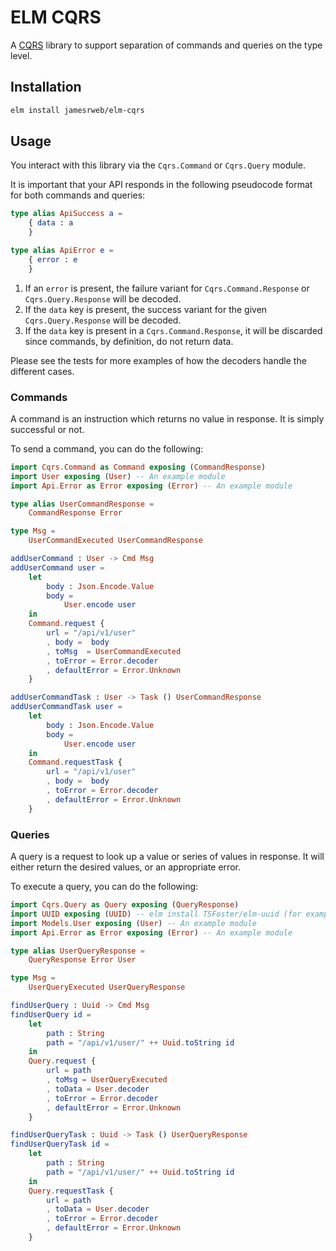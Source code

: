 # ELM CQRS

A [CQRS](https://en.wikipedia.org/wiki/Command_Query_Responsibility_Segregation) library to support separation of commands and queries on the type level.

## Installation

```sh
elm install jamesrweb/elm-cqrs
```

## Usage

You interact with this library via the `Cqrs.Command` or `Cqrs.Query` module.

It is important that your API responds in the following pseudocode format for both commands and queries:

```elm
type alias ApiSuccess a =
    { data : a
    }

type alias ApiError e =
    { error : e
    }
```

1. If an `error` is present, the failure variant for `Cqrs.Command.Response` or `Cqrs.Query.Response` will be decoded.
2. If the `data` key is present, the success variant for the given `Cqrs.Query.Response` will be decoded.
3. If the `data` key is present in a `Cqrs.Command.Response`, it will be discarded since commands, by definition, do not return data.

Please see the tests for more examples of how the decoders handle the different cases.

### Commands

A command is an instruction which returns no value in response. It is simply successful or not.

To send a command, you can do the following:

```elm
import Cqrs.Command as Command exposing (CommandResponse)
import User exposing (User) -- An example module
import Api.Error as Error exposing (Error) -- An example module

type alias UserCommandResponse =
    CommandResponse Error

type Msg =
    UserCommandExecuted UserCommandResponse

addUserCommand : User -> Cmd Msg
addUserCommand user =
    let
        body : Json.Encode.Value
        body =
            User.encode user
    in
    Command.request {
        url = "/api/v1/user"
        , body =  body
        , toMsg  = UserCommandExecuted
        , toError = Error.decoder
        , defaultError = Error.Unknown
    }

addUserCommandTask : User -> Task () UserCommandResponse
addUserCommandTask user =
    let
        body : Json.Encode.Value
        body =
            User.encode user
    in
    Command.requestTask {
        url = "/api/v1/user"
        , body =  body
        , toError = Error.decoder
        , defaultError = Error.Unknown
    }
```

### Queries

A query is a request to look up a value or series of values in response. It will either return the desired values, or an appropriate error.

To execute a query, you can do the following:

```elm
import Cqrs.Query as Query exposing (QueryResponse)
import UUID exposing (UUID) -- elm install TSFoster/elm-uuid (for example)
import Models.User exposing (User) -- An example module
import Api.Error as Error exposing (Error) -- An example module

type alias UserQueryResponse =
    QueryResponse Error User

type Msg =
    UserQueryExecuted UserQueryResponse

findUserQuery : Uuid -> Cmd Msg
findUserQuery id =
    let
        path : String
        path = "/api/v1/user/" ++ Uuid.toString id
    in
    Query.request {
        url = path
        , toMsg = UserQueryExecuted
        , toData = User.decoder
        , toError = Error.decoder
        , defaultError = Error.Unknown
    }

findUserQueryTask : Uuid -> Task () UserQueryResponse
findUserQueryTask id =
    let
        path : String
        path = "/api/v1/user/" ++ Uuid.toString id
    in
    Query.requestTask {
        url = path
        , toData = User.decoder
        , toError = Error.decoder
        , defaultError = Error.Unknown
    }
```
